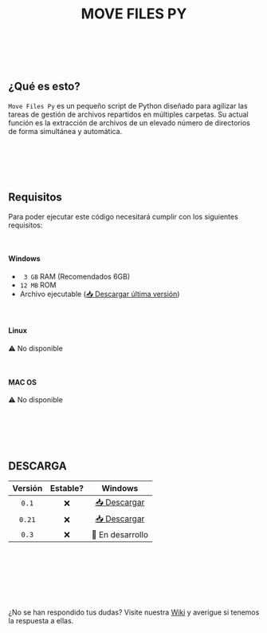 <h1 align="center">MOVE FILES PY</h1>

<br><br><br><br>

## ¿Qué es esto?
`Move Files Py` es un pequeño script de Python diseñado para agilizar las tareas de gestión de archivos repartidos en múltiples carpetas. Su actual función es la extracción de archivos de un elevado número de directorios de forma simultánea y automática.

<br><br><br><br>

## Requisitos
Para poder ejecutar este código necesitará cumplir con los siguientes requisitos:

<br>

#### Windows
- ` 3 GB` RAM (Recomendados 6GB)
- `12 MB` ROM
- Archivo ejecutable ([📥 Descargar última versión](https://github.com/gacarbla/move-files-py/raw/main/versions/v0.21dev/files-mover.exe))

<br>

#### Linux
⚠️ No disponible

<br>

#### MAC OS
⚠️ No disponible

<br><br><br><br>

## DESCARGA
Versión    | Estable? | Windows                                                                                          
:--------: | :------: | :-----------------------------------------------------------------------------------------------:
`0.1`      | ❌      | [📥 Descargar](https://github.com/gacarbla/move-files-py/raw/main/versions/v0.1dev/files-mover.exe)
`0.21`     | ❌      | [📥 Descargar](https://github.com/gacarbla/move-files-py/raw/main/versions/v0.21dev/files-mover.exe)
`0.3`      | ❌      | 🚫 En desarrollo

<br><br><br><br><br><br>

¿No se han respondido tus dudas?
Visite nuestra [Wiki](https://github.com/gacarbla/move-files-py/wiki) y averigue si tenemos la respuesta a ellas.